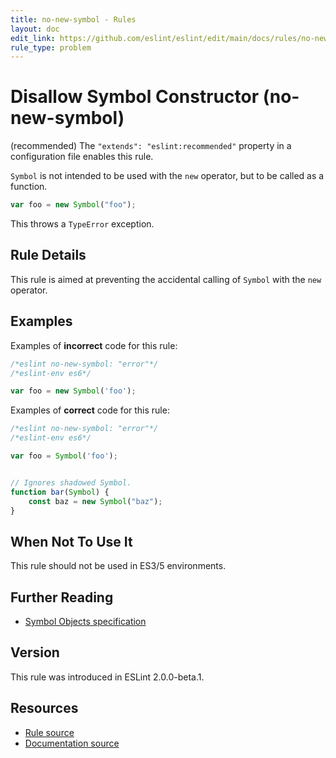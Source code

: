 ```yaml
---
title: no-new-symbol - Rules
layout: doc
edit_link: https://github.com/eslint/eslint/edit/main/docs/rules/no-new-symbol.md
rule_type: problem
---
```

<!-- Note: No pull requests accepted for this file. See README.md in the root directory for details. -->

# Disallow Symbol Constructor (no-new-symbol)

(recommended) The `"extends": "eslint:recommended"` property in a configuration file enables this rule.

`Symbol` is not intended to be used with the `new` operator, but to be called as a function.

```js
var foo = new Symbol("foo");
```

This throws a `TypeError` exception.

## Rule Details

This rule is aimed at preventing the accidental calling of `Symbol` with the `new` operator.

## Examples

Examples of **incorrect** code for this rule:

```js
/*eslint no-new-symbol: "error"*/
/*eslint-env es6*/

var foo = new Symbol('foo');
```

Examples of **correct** code for this rule:

```js
/*eslint no-new-symbol: "error"*/
/*eslint-env es6*/

var foo = Symbol('foo');


// Ignores shadowed Symbol.
function bar(Symbol) {
    const baz = new Symbol("baz");
}

```

## When Not To Use It

This rule should not be used in ES3/5 environments.

## Further Reading

* [Symbol Objects specification](https://www.ecma-international.org/ecma-262/6.0/#sec-symbol-objects)

## Version

This rule was introduced in ESLint 2.0.0-beta.1.

## Resources

* [Rule source](https://github.com/eslint/eslint/tree/HEAD/lib/rules/no-new-symbol.js)
* [Documentation source](https://github.com/eslint/eslint/tree/HEAD/docs/rules/no-new-symbol.md)

